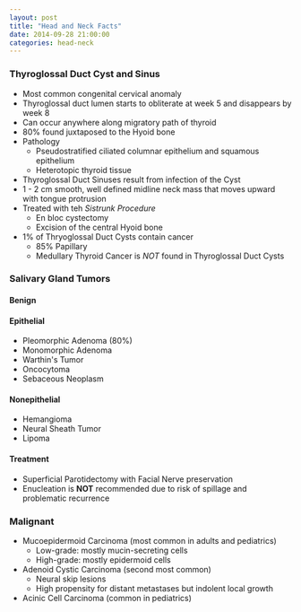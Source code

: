 ```yaml
---
layout: post
title: "Head and Neck Facts"
date: 2014-09-28 21:00:00
categories: head-neck
---
```


### Thyroglossal Duct Cyst and Sinus

* Most common congenital cervical anomaly
* Thyroglossal duct lumen starts to obliterate at week 5 and disappears by week 8
* Can occur anywhere along migratory path of thyroid
* 80% found juxtaposed to the Hyoid bone
* Pathology
  * Pseudostratified ciliated columnar epithelium and squamous epithelium
  * Heterotopic thyroid tissue
* Thyroglossal Duct Sinuses result from infection of the Cyst
* 1 - 2 cm smooth, well defined midline neck mass that moves upward with tongue protrusion
* Treated with teh _Sistrunk Procedure_
  * En bloc cystectomy
  * Excision of the central Hyoid bone
* 1% of Thryoglossal Duct Cysts contain cancer
  * 85% Papillary
  * Medullary Thyroid Cancer is *NOT* found in Thyroglossal Duct Cysts

### Salivary Gland Tumors

#### Benign

#### Epithelial

* Pleomorphic Adenoma (80%)
* Monomorphic Adenoma 
* Warthin's Tumor
* Oncocytoma
* Sebaceous Neoplasm

#### Nonepithelial

* Hemangioma
* Neural Sheath Tumor
* Lipoma

#### Treatment

* Superficial Parotidectomy with Facial Nerve preservation
* Enucleation is **NOT** recommended due to risk of spillage and problematic recurrence

### Malignant

* Mucoepidermoid Carcinoma (most common in adults and pediatrics)
  * Low-grade: mostly mucin-secreting cells
  * High-grade: mostly epidermoid cells
* Adenoid Cystic Carcinoma (second most common)
  * Neural skip lesions
  * High propensity for distant metastases but indolent local growth
* Acinic Cell Carcinoma (common in pediatrics)